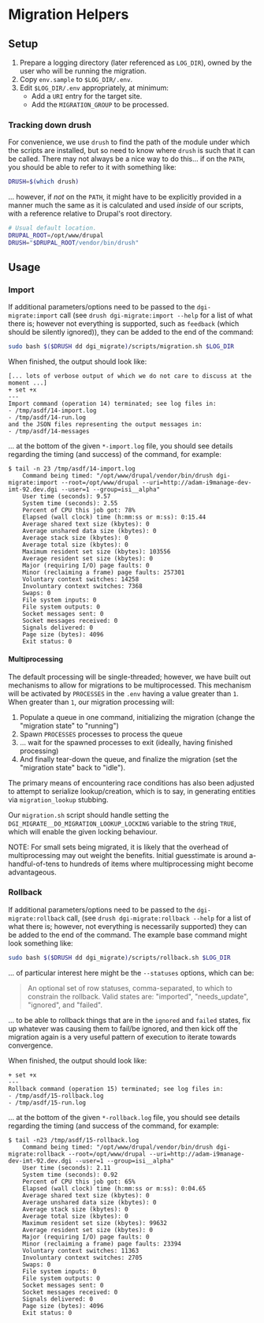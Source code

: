 # Migration Helpers

## Setup

1. Prepare a logging directory (later referenced as `LOG_DIR`), owned by the user who will be running the
   migration.
2. Copy `env.sample` to `$LOG_DIR/.env`.
3. Edit `$LOG_DIR/.env` appropriately, at minimum:
    * Add a `URI` entry for the target site.
    * Add the `MIGRATION_GROUP` to be processed.

### Tracking down drush

For convenience, we use `drush` to find the path of the module under which the
scripts are installed, but so need to know where `drush` is such that it can be
called. There may not always be a nice way to do this... if on the `PATH`, you
should be able to refer to it with something like:

```bash
DRUSH=$(which drush)
```

... however, if _not_ on the `PATH`, it might have to be explicitly provided in
a manner much the same as it is calculated and used _inside_ of our scripts,
with a reference relative to Drupal's root directory.

```bash
# Usual default location.
DRUPAL_ROOT=/opt/www/drupal
DRUSH="$DRUPAL_ROOT/vendor/bin/drush"
```

## Usage

### Import

If additional parameters/options need to be passed to the `dgi-migrate:import`
call (see `drush dgi-migrate:import --help` for a list of what there is;
however not everything is supported, such as `feedback` (which should be
silently ignored)), they can be added to the end of the command:

```bash
sudo bash $($DRUSH dd dgi_migrate)/scripts/migration.sh $LOG_DIR
```

When finished, the output should look like:

```
[... lots of verbose output of which we do not care to discuss at the moment ...]
+ set +x
---
Import command (operation 14) terminated; see log files in:
- /tmp/asdf/14-import.log
- /tmp/asdf/14-run.log
and the JSON files representing the output messages in:
- /tmp/asdf/14-messages
```

... at the bottom of the given `*-import.log` file, you should see details
regarding the timing (and success) of the command, for example:

```
$ tail -n 23 /tmp/asdf/14-import.log
	Command being timed: "/opt/www/drupal/vendor/bin/drush dgi-migrate:import --root=/opt/www/drupal --uri=http://adam-i9manage-dev-imt-92.dev.dgi --user=1 --group=isi__alpha"
	User time (seconds): 9.57
	System time (seconds): 2.55
	Percent of CPU this job got: 78%
	Elapsed (wall clock) time (h:mm:ss or m:ss): 0:15.44
	Average shared text size (kbytes): 0
	Average unshared data size (kbytes): 0
	Average stack size (kbytes): 0
	Average total size (kbytes): 0
	Maximum resident set size (kbytes): 103556
	Average resident set size (kbytes): 0
	Major (requiring I/O) page faults: 0
	Minor (reclaiming a frame) page faults: 257301
	Voluntary context switches: 14258
	Involuntary context switches: 7368
	Swaps: 0
	File system inputs: 0
	File system outputs: 0
	Socket messages sent: 0
	Socket messages received: 0
	Signals delivered: 0
	Page size (bytes): 4096
	Exit status: 0
```

#### Multiprocessing

The default processing will be single-threaded; however, we have built out mechanisms to allow for migrations to be multiprocessed. This mechanism will be activated by `PROCESSES` in the `.env` having a value greater than `1`. When greater than `1`, our migration processing will:

1. Populate a queue in one command, initializing the migration (change the "migration state" to "running")
2. Spawn `PROCESSES` processes to process the queue
3. ... wait for the spawned processes to exit (ideally, having finished processing)
4. And finally tear-down the queue, and finalize the migration (set the "migration state" back to "idle").

The primary means of encountering race conditions has also been adjusted to attempt to serialize lookup/creation, which is to say, in generating entities via `migration_lookup` stubbing.

Our `migration.sh` script should handle setting the `DGI_MIGRATE__DO_MIGRATION_LOOKUP_LOCKING` variable to the string `TRUE`, which will enable the given locking behaviour.

NOTE: For small sets being migrated, it is likely that the overhead of multiprocessing may out weight the benefits. Initial guesstimate is around a-handful-of-tens to hundreds of items where multiprocessing might become advantageous.

### Rollback

If additional parameters/options need to be passed to the `dgi-migrate:rollback`
call, (see `drush dgi-migrate:rollback --help` for a list of what there is;
however, not everything is necessarily supported) they can be added to the end of
the command. The example base command might look something like:

```bash
sudo bash $($DRUSH dd dgi_migrate)/scripts/rollback.sh $LOG_DIR
```

... of particular interest here might be the `--statuses` options, which can be:

> An optional set of row statuses, comma-separated, to which to constrain the
rollback. Valid states are: "imported", "needs_update", "ignored", and "failed".

... to be able to rollback things that are in the `ignored` and `failed` states,
fix up whatever was causing them to fail/be ignored, and then kick off the
migration again is a very useful pattern of execution to iterate towards
convergence.

When finished, the output should look like:

```
+ set +x
---
Rollback command (operation 15) terminated; see log files in:
- /tmp/asdf/15-rollback.log
- /tmp/asdf/15-run.log
```

... at the bottom of the given `*-rollback.log` file, you should see details
regarding the timing (and success of the command, for example:

```
$ tail -n23 /tmp/asdf/15-rollback.log
	Command being timed: "/opt/www/drupal/vendor/bin/drush dgi-migrate:rollback --root=/opt/www/drupal --uri=http://adam-i9manage-dev-imt-92.dev.dgi --user=1 --group=isi__alpha"
	User time (seconds): 2.11
	System time (seconds): 0.92
	Percent of CPU this job got: 65%
	Elapsed (wall clock) time (h:mm:ss or m:ss): 0:04.65
	Average shared text size (kbytes): 0
	Average unshared data size (kbytes): 0
	Average stack size (kbytes): 0
	Average total size (kbytes): 0
	Maximum resident set size (kbytes): 99632
	Average resident set size (kbytes): 0
	Major (requiring I/O) page faults: 0
	Minor (reclaiming a frame) page faults: 23394
	Voluntary context switches: 11363
	Involuntary context switches: 2705
	Swaps: 0
	File system inputs: 0
	File system outputs: 0
	Socket messages sent: 0
	Socket messages received: 0
	Signals delivered: 0
	Page size (bytes): 4096
	Exit status: 0
```
